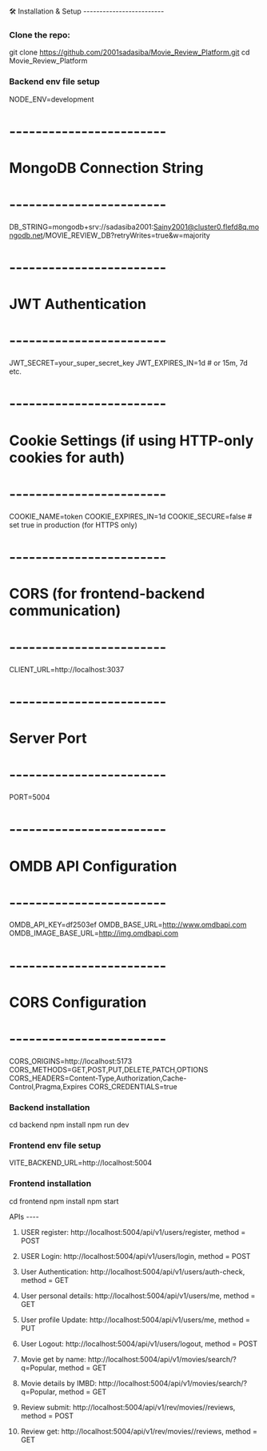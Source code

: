 🛠️ Installation & Setup
*-------------------------*

### Clone the repo:
git clone https://github.com/2001sadasiba/Movie_Review_Platform.git
cd Movie_Review_Platform

### Backend env file setup
NODE_ENV=development

# ------------------------
# MongoDB Connection String
# ------------------------
DB_STRING=mongodb+srv://sadasiba2001:Sainy2001@cluster0.flefd8q.mongodb.net/MOVIE_REVIEW_DB?retryWrites=true&w=majority

# ------------------------
# JWT Authentication
# ------------------------
JWT_SECRET=your_super_secret_key
JWT_EXPIRES_IN=1d   # or 15m, 7d etc.

# ------------------------
# Cookie Settings (if using HTTP-only cookies for auth)
# ------------------------
COOKIE_NAME=token
COOKIE_EXPIRES_IN=1d
COOKIE_SECURE=false  # set true in production (for HTTPS only)

# ------------------------
# CORS (for frontend-backend communication)
# ------------------------
CLIENT_URL=http://localhost:3037

# ------------------------
# Server Port
# ------------------------
PORT=5004

# ------------------------
# OMDB API Configuration
# ------------------------
OMDB_API_KEY=df2503ef
OMDB_BASE_URL=http://www.omdbapi.com
OMDB_IMAGE_BASE_URL=http://img.omdbapi.com

# ------------------------
# CORS Configuration
# ------------------------
CORS_ORIGINS=http://localhost:5173
CORS_METHODS=GET,POST,PUT,DELETE,PATCH,OPTIONS
CORS_HEADERS=Content-Type,Authorization,Cache-Control,Pragma,Expires
CORS_CREDENTIALS=true

### Backend installation
cd backend
npm install
npm run dev




### Frontend env file setup
VITE_BACKEND_URL=http://localhost:5004

### Frontend installation
cd frontend
npm install
npm start


 APIs
*----*
1. USER register: http://localhost:5004/api/v1/users/register, method = POST
2. USER Login: http://localhost:5004/api/v1/users/login, method = POST
3. User Authentication: http://localhost:5004/api/v1/users/auth-check, method = GET
4. User personal details: http://localhost:5004/api/v1/users/me, method = GET
5. User profile Update: http://localhost:5004/api/v1/users/me, method = PUT
6. User Logout: http://localhost:5004/api/v1/users/logout, method = POST

7. Movie get by name: http://localhost:5004/api/v1/movies/search/?q=Popular, method = GET
8. Movie details by IMBD: http://localhost:5004/api/v1/movies/search/?q=Popular, method = GET

9. Review submit: http://localhost:5004/api/v1/rev/movies/<IMBD ID>/reviews, method = POST
10. Review get: http://localhost:5004/api/v1/rev/movies/<IMBD ID>/reviews, method = GET
